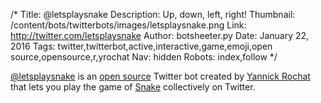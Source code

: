 /*
Title: @letsplaysnake
Description: Up, down, left, right!
Thumbnail: /content/bots/twitterbots/images/letsplaysnake.png
Link: http://twitter.com/letsplaysnake
Author: botsheeter.py
Date: January 22, 2016
Tags: twitter,twitterbot,active,interactive,game,emoji,open source,opensource,r,yrochat
Nav: hidden
Robots: index,follow
*/

[@letsplaysnake](https://twitter.com/letsplaysnake) is an [open source](https://github.com/yrochat/twitterplayssnake) Twitter bot created by [Yannick Rochat](https://twitter.com/yrochat) that lets you play the game of [Snake](https://en.wikipedia.org/wiki/Snake_(video_game)) collectively on Twitter.
